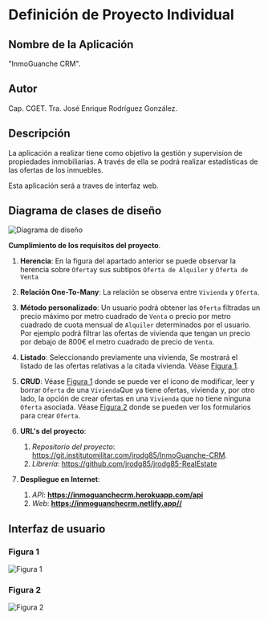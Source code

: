 # Definición de Proyecto Individual

## Nombre de la Aplicación

"InmoGuanche CRM".

## Autor

Cap. CGET. Tra. José Enrique Rodríguez González.

## Descripción

La aplicación a realizar tiene como objetivo la gestión y supervision de propiedades inmobiliarias. A través de ella se podrá realizar estadísticas de las ofertas de los inmuebles.

Esta aplicación será a traves de interfaz web.

## Diagrama de clases de diseño

![Diagrama de diseño](https://git.institutomilitar.com/jrodg85/InmoGuanche-CRM/-/wikis/img/001-Esquema-UML-20220327.png)

**Cumplimiento de los requisitos del proyecto**.

1. **Herencia**: En la figura del apartado anterior se puede observar la herencia sobre `Oferta`y sus subtipos `Oferta de Alquiler` y `Oferta de Venta`
2. **Relación One-To-Many**: La relación se observa entre `Vivienda` y `Oferta`.
3. **Método personalizado**: Un usuario podrá obtener las `Oferta` filtradas un precio máximo por metro cuadrado de `Venta` o precio por metro cuadrado de cuota mensual de `Alquiler` determinados por el usuario.
Por ejemplo podrá filtrar las ofertas de vivienda que tengan un precio por debajo de 800€ el metro cuadrado de precio de `Venta`.
4. **Listado**: Seleccionando previamente una vivienda, Se mostrará el listado de las ofertas relativas a la citada vivienda. Véase [Figura 1](#figura-1).
5. **CRUD**: Véase [Figura 1](#figura-1) donde se puede ver el icono de modificar, leer y borrar `Oferta` de una `Vivienda`Que ya tiene ofertas, vivienda y, por otro lado, la opción de crear ofertas en una `Vivienda` que no tiene ninguna `Oferta` asociada. Véase [Figura 2](#figura-2) donde se pueden ver los formularios para crear `Oferta`.
6. **URL's del proyecto**:

    1. *Repositorio del proyecto*: <https://git.institutomilitar.com/jrodg85/InmoGuanche-CRM>.
    2. *Librería*: https://github.com/jrodg85/jrodg85-RealEstate

7. **Despliegue en Internet**:

    1. *API*: **https://inmoguanchecrm.herokuapp.com/api**
    2. *Web*: **https://inmoguanchecrm.netlify.app//**

## Interfaz de usuario

### Figura 1

![Figura 1](https://git.institutomilitar.com/jrodg85/InmoGuanche-CRM/-/wikis/img/CRUD2.png)

### Figura 2

![Figura 2](https://git.institutomilitar.com/jrodg85/InmoGuanche-CRM/-/wikis/img/002-new.png)
